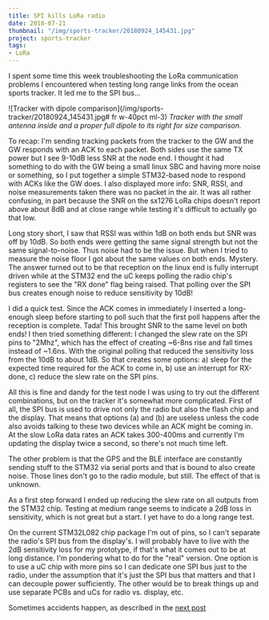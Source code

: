 ```yaml
---
title: SPI kills LoRa radio
date: 2018-07-21
thumbnail: "/img/sports-tracker/20180924_145431.jpg"
project: sports-tracker
tags:
- LoRa
---
```

I spent some time this week troubleshooting the LoRa communication
problems I encountered when testing long range links from the ocean
sports tracker. It led me to the SPI bus...
<!--more-->

![Tracker with dipole comparison](/img/sports-tracker/20180924_145431.jpg# fr w-40pct ml-3)
_Tracker with the small antenna inside and a proper full dipole to its
right for size comparison._

To recap: I'm sending tracking packets from the
tracker to the GW and the GW responds with an ACK to each packet. Both
sides use the same TX power but I see 9-10dB less SNR at the node end. I
thought it had something to do with the GW being a small linux SBC and
having more noise or something, so I put together a simple STM32-based
node to respond with ACKs like the GW does. I also displayed more info:
SNR, RSSI, and noise measurements taken there was no packet in
the air. It was all rather confusing, in part because the SNR on the
sx1276 LoRa chips doesn't report above about 8dB and at close range
while testing it's difficult to actually go that low.

Long story short, I saw that RSSI was within 1dB on both ends but SNR
was off by 10dB. So both ends were getting the same signal strength but
not the same signal-to-noise. Thus noise had to be the issue. But when
I tried to measure the noise floor I got about the same values on both
ends. Mystery. The answer turned out to be that reception on the linux
end is fully interrupt driven while at the STM32 end the uC keeps polling
the radio chip's registers to see the "RX done" flag being raised. That
polling over the SPI bus creates enough noise to reduce sensitivity
by 10dB!

I did a quick test. Since the ACK comes in immediately I inserted a
long-enough sleep before starting to poll such that the first poll happens
after the reception is complete. Tada! This brought SNR to the same level
on both ends! I then tried something different: I changed the slew rate on
the SPI pins to "2Mhz", which has the effect of creating ~6-8ns rise and
fall times instead of ~1.6ns. With the original polling that reduced the
sensitivity loss from the 10dB to about 1dB. So that creates some options:
a) sleep for the expected time required for the ACK to come in, b)
use an interrupt for RX-done, c) reduce the slew rate on the SPI pins.

All this is fine and dandy for the test node I was using to try out
the different combinations, but on the tracker it's somewhat more
complicated. First of all, the SPI bus is used to drive not only the
radio but also the flash chip and the display. That means that options
(a) and (b) are useless unless  the code also avoids talking to these
two devices while an ACK might be coming in. At the slow LoRa data rates
an ACK takes 300-400ms and currently I'm updating the display twice a
second, so there's not much time left.

The other problem is that the GPS and the BLE interface are constantly
sending stuff to the STM32 via serial ports and that is bound to also
create noise. Those lines don't go to the radio module, but still. The
effect of that is unknown.

As a first step forward I ended up reducing the slew rate on all outputs
from the STM32 chip. Testing at medium range seems to indicate a 2dB
loss in sensitivity, which is not great but a start. I yet have to do
a long range test.

On the current STM32L082 chip package I'm out of pins, so I can't separate
the radio's SPI bus from the display's. I will probably have to live with
the 2dB sensitivity loss for my prototype, if that's what it comes out to
be at long distance. I'm pondering what to do for the "real" version. One
option is to use a uC chip with more pins so I can dedicate one SPI bus
just to the radio, under the assumption that it's just the SPI bus that
matters and that I can decouple power sufficiently. The other would be to
break things up and use separate PCBs and uCs for radio vs. display, etc.

Sometimes accidents happen, as described in the [next post](/2018/saltwater-electronics)
